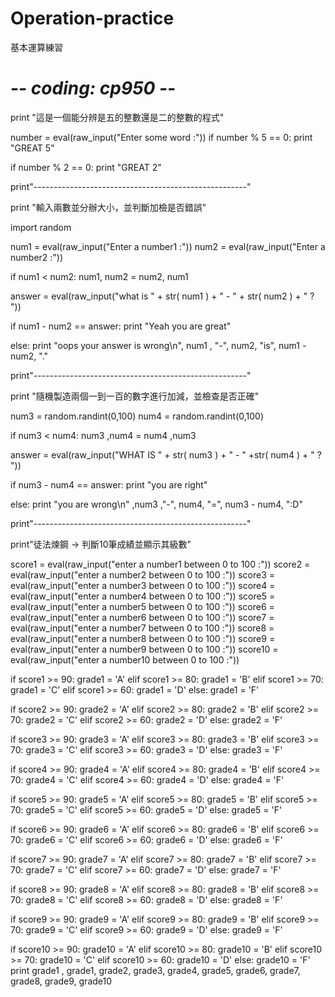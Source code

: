 # Operation-practice
基本運算練習
# -*- coding: cp950 -*-

print "這是一個能分辨是五的整數還是二的整數的程式"

number = eval(raw_input("Enter some word :"))
if number % 5 == 0:
    print "GREAT 5"

if number % 2 == 0:
    print "GREAT 2"
    
print"-----------------------------------------------------"

print "輸入兩數並分辦大小，並判斷加檢是否錯誤"

import random

num1 = eval(raw_input("Enter a number1 :"))
num2 = eval(raw_input("Enter a number2 :"))

if num1 < num2:
    num1, num2 = num2, num1

answer = eval(raw_input("what is " + str( num1 ) + " - " + str( num2 ) + " ? "))

if num1 - num2 == answer:
    print "Yeah you are great"

else:
    print "oops your answer is wrong\n", num1 , "-", num2, "is", num1 - num2, "."

print"-----------------------------------------------------"

print "隨機製造兩個一到一百的數字進行加減，並檢查是否正確"


num3 = random.randint(0,100)
num4 = random.randint(0,100)

if num3 < num4:
    num3 ,num4 = num4 ,num3

answer = eval(raw_input("WHAT IS " + str( num3 ) + " - "   +str( num4 ) + " ? "))

if num3 - num4 == answer:
    print "you are right"

else:
    print "you are wrong\n" ,num3 ,"-", num4, "=", num3 - num4, ":D"

print"-----------------------------------------------------"

print"徒法煉鋼 -> 判斷10筆成績並顯示其級數"

score1 = eval(raw_input("enter a number1 between 0 to 100 :"))
score2 = eval(raw_input("enter a number2 between 0 to 100 :"))
score3 = eval(raw_input("enter a number3 between 0 to 100 :"))
score4 = eval(raw_input("enter a number4 between 0 to 100 :"))
score5 = eval(raw_input("enter a number5 between 0 to 100 :"))
score6 = eval(raw_input("enter a number6 between 0 to 100 :"))
score7 = eval(raw_input("enter a number7 between 0 to 100 :"))
score8 = eval(raw_input("enter a number8 between 0 to 100 :"))
score9 = eval(raw_input("enter a number9 between 0 to 100 :"))
score10 = eval(raw_input("enter a number10 between 0 to 100 :"))




if score1 >= 90:
    grade1 = 'A'
elif score1 >= 80:
    grade1 = 'B'
elif score1 >= 70:
    grade1 = 'C'
elif score1 >= 60:
    grade1 = 'D'
else:
    grade1 = 'F'



if score2 >= 90:
    grade2 = 'A'
elif score2 >= 80:
    grade2 = 'B'
elif score2 >= 70:
    grade2 = 'C'
elif score2 >= 60:
    grade2 = 'D'
else:
    grade2 = 'F'



if score3 >= 90:
    grade3 = 'A'
elif score3 >= 80:
    grade3 = 'B'
elif score3 >= 70:
    grade3 = 'C'
elif score3 >= 60:
    grade3 = 'D'
else:
    grade3 = 'F'



if score4 >= 90:
    grade4 = 'A'
elif score4 >= 80:
    grade4 = 'B'
elif score4 >= 70:
    grade4 = 'C'
elif score4 >= 60:
    grade4 = 'D'
else:
    grade4 = 'F'



if score5 >= 90:
    grade5 = 'A'
elif score5 >= 80:
    grade5 = 'B'
elif score5 >= 70:
    grade5 = 'C'
elif score5 >= 60:
    grade5 = 'D'
else:
    grade5 = 'F'



if score6 >= 90:
    grade6 = 'A'
elif score6 >= 80:
    grade6 = 'B'
elif score6 >= 70:
    grade6 = 'C'
elif score6 >= 60:
    grade6 = 'D'
else:
    grade6 = 'F'



if score7 >= 90:
    grade7 = 'A'
elif score7 >= 80:
    grade7 = 'B'
elif score7 >= 70:
    grade7 = 'C'
elif score7 >= 60:
    grade7 = 'D'
else:
    grade7 = 'F'



if score8 >= 90:
    grade8 = 'A'
elif score8 >= 80:
    grade8 = 'B'
elif score8 >= 70:
    grade8 = 'C'
elif score8 >= 60:
    grade8 = 'D'
else:
    grade8 = 'F'



if score9 >= 90:
    grade9 = 'A'
elif score9 >= 80:
    grade9 = 'B'
elif score9 >= 70:
    grade9 = 'C'
elif score9 >= 60:
    grade9 = 'D'
else:
    grade9 = 'F'



if score10 >= 90:
    grade10 = 'A'
elif score10 >= 80:
    grade10 = 'B'
elif score10 >= 70:
    grade10 = 'C'
elif score10 >= 60:
    grade10 = 'D'
else:
    grade10 = 'F'
print grade1 , grade1, grade2, grade3, grade4, grade5, grade6, grade7, grade8, grade9, grade10
